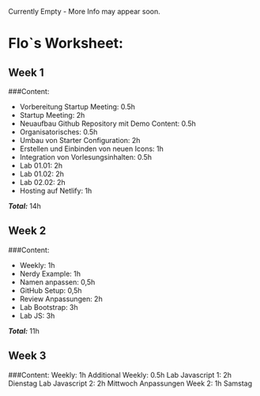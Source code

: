 Currently Empty - More Info may appear soon.

# Flo`s Worksheet:

## Week 1

###Content:
- Vorbereitung Startup Meeting: 0.5h
- Startup Meeting: 2h
- Neuaufbau Github Repository mit Demo Content: 0.5h
- Organisatorisches: 0.5h
- Umbau von Starter Configuration: 2h
- Erstellen und Einbinden von neuen Icons: 1h
- Integration von Vorlesungsinhalten: 0.5h
- Lab 01.01: 2h
- Lab 01.02: 2h
- Lab 02.02: 2h
- Hosting auf Netlify: 1h

***Total:*** 14h

## Week 2

###Content:
- Weekly: 1h
- Nerdy Example: 1h
- Namen anpassen: 0,5h
- GitHub Setup: 0,5h
- Review Anpassungen: 2h
- Lab Bootstrap: 3h
- Lab JS: 3h

***Total:*** 11h

## Week 3

###Content:
Weekly: 1h
Additional Weekly: 0.5h
Lab Javascript 1: 2h Dienstag
Lab Javascript 2: 2h Mittwoch
Anpassungen Week 2: 1h Samstag




